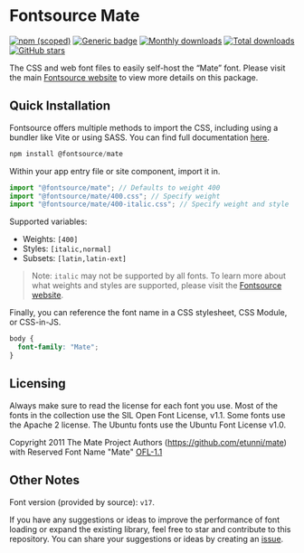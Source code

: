 # Fontsource Mate

[![npm (scoped)](https://img.shields.io/npm/v/@fontsource/mate?color=brightgreen)](https://www.npmjs.com/package/@fontsource/mate) [![Generic badge](https://img.shields.io/badge/fontsource-passing-brightgreen)](https://github.com/fontsource/fontsource) [![Monthly downloads](https://badgen.net/npm/dm/@fontsource/mate)](https://github.com/fontsource/fontsource) [![Total downloads](https://badgen.net/npm/dt/@fontsource/mate)](https://github.com/fontsource/fontsource) [![GitHub stars](https://img.shields.io/github/stars/fontsource/fontsource.svg?style=social&label=Star)](https://github.com/fontsource/fontsource/stargazers)

The CSS and web font files to easily self-host the “Mate” font. Please visit the main [Fontsource website](https://fontsource.org/fonts/mate) to view more details on this package.

## Quick Installation

Fontsource offers multiple methods to import the CSS, including using a bundler like Vite or using SASS. You can find full documentation [here](https://fontsource.org/docs/getting-started/introduction).

```javascript
npm install @fontsource/mate
```

Within your app entry file or site component, import it in.

```javascript
import "@fontsource/mate"; // Defaults to weight 400
import "@fontsource/mate/400.css"; // Specify weight
import "@fontsource/mate/400-italic.css"; // Specify weight and style
```

Supported variables:
- Weights: `[400]`
- Styles: `[italic,normal]`
- Subsets: `[latin,latin-ext]`

> Note: `italic` may not be supported by all fonts. To learn more about what weights and styles are supported, please visit the [Fontsource website](https://fontsource.org/fonts/mate).

Finally, you can reference the font name in a CSS stylesheet, CSS Module, or CSS-in-JS.

```css
body {
  font-family: "Mate";
}
```

## Licensing
Always make sure to read the license for each font you use. Most of the fonts in the collection use the SIL Open Font License, v1.1. Some fonts use the Apache 2 license. The Ubuntu fonts use the Ubuntu Font License v1.0.

Copyright 2011 The Mate Project Authors (https://github.com/etunni/mate) with Reserved Font Name "Mate"
[OFL-1.1](http://scripts.sil.org/OFL)

## Other Notes
Font version (provided by source): `v17`.

If you have any suggestions or ideas to improve the performance of font loading or expand the existing library, feel free to star and contribute to this repository. You can share your suggestions or ideas by creating an [issue](https://github.com/fontsource/fontsource/issues).